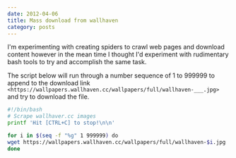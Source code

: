 ```yaml
---
date: 2012-04-06
title: Mass download from wallhaven
category: posts
---
```


I'm experimenting with creating spiders to crawl web pages and download content however in the mean time I thought I'd experiment with rudimentary bash tools to try and accomplish the same task.

The script below will run through a number sequence of 1 to 999999 to append to the download link `<https://wallpapers.wallhaven.cc/wallpapers/full/wallhaven-___.jpg>` and try to download the file.

```bash
#!/bin/bash
# Scrape wallhaver.cc images
printf 'Hit [CTRL+C] to stop!\n\n'

for i in $(seq -f "%g" 1 999999) do 
wget https://wallpapers.wallhaven.cc/wallpapers/full/wallhaven-$i.jpg 
done
```
